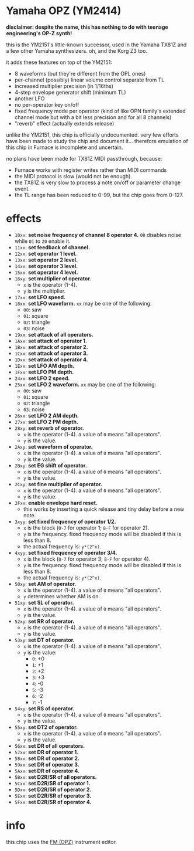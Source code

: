 # Yamaha OPZ (YM2414)

**disclaimer: despite the name, this has nothing to do with teenage engineering's OP-Z synth!**

this is the YM2151's little-known successor, used in the Yamaha TX81Z and a few other Yamaha synthesizers. oh, and the Korg Z3 too.

it adds these features on top of the YM2151:
- 8 waveforms (but they're different from the OPL ones)
- per-channel (possibly) linear volume control separate from TL
- increased multiplier precision (in 1/16ths)
- 4-step envelope generator shift (minimum TL)
- another LFO
- no per-operator key on/off
- fixed frequency mode per operator (kind of like OPN family's extended channel mode but with a bit less precision and for all 8 channels)
- "reverb" effect (actually extends release)

unlike the YM2151, this chip is officially undocumented. very few efforts have been made to study the chip and document it...
therefore emulation of this chip in Furnace is incomplete and uncertain.

no plans have been made for TX81Z MIDI passthrough, because:
- Furnace works with register writes rather than MIDI commands
- the MIDI protocol is slow (would not be enough).
- the TX81Z is very slow to process a note on/off or parameter change event.
- the TL range has been reduced to 0-99, but the chip goes from 0-127.

# effects

- `10xx`: **set noise frequency of channel 8 operator 4.** `00` disables noise while `01` to `20` enable it.
- `11xx`: **set feedback of channel.**
- `12xx`: **set operator 1 level.**
- `13xx`: **set operator 2 level.**
- `14xx`: **set operator 3 level.**
- `15xx`: **set operator 4 level.**
- `16xy`: **set multiplier of operator.**
  - `x` is the operator (1-4).
  - `y` is the multiplier.
- `17xx`: **set LFO speed.**
- `18xx`: **set LFO waveform.** `xx` may be one of the following:
  - `00`: saw
  - `01`: square
  - `02`: triangle
  - `03`: noise
- `19xx`: **set attack of all operators.**
- `1Axx`: **set attack of operator 1.**
- `1Bxx`: **set attack of operator 2.**
- `1Cxx`: **set attack of operator 3.**
- `1Dxx`: **set attack of operator 4.**
- `1Exx`: **set LFO AM depth.**
- `1Fxx`: **set LFO PM depth.**
- `24xx`: **set LFO 2 speed.**
- `25xx`: **set LFO 2 waveform.** `xx` may be one of the following:
  - `00`: saw
  - `01`: square
  - `02`: triangle
  - `03`: noise
- `26xx`: **set LFO 2 AM depth.**
- `27xx`: **set LFO 2 PM depth.**
- `28xy`: **set reverb of operator.**
  - `x` is the operator (1-4). a value of `0` means "all operators".
  - `y` is the value.
- `2Axy`: **set waveform of operator.**
  - `x` is the operator (1-4). a value of `0` means "all operators".
  - `y` is the value.
- `2Bxy`: **set EG shift of operator.**
  - `x` is the operator (1-4). a value of `0` means "all operators".
  - `y` is the value.
- `2Cxy`: **set fine multiplier of operator.**
  - `x` is the operator (1-4). a value of `0` means "all operators".
  - `y` is the value.
- `2Fxx`: **enable envelope hard reset.**
  - this works by inserting a quick release and tiny delay before a new note.
- `3xyy`: **set fixed frequency of operator 1/2.**
  - `x` is the block (`0-7` for operator 1; `8-F` for operator 2).
  - `y` is the frequency. fixed frequency mode will be disabled if this is less than 8.
  - the actual frequency is: `y*(2^x)`.
- `4xyy`: **set fixed frequency of operator 3/4.**
  - `x` is the block (`0-7` for operator 3; `8-F` for operator 4).
  - `y` is the frequency. fixed frequency mode will be disabled if this is less than 8.
  - the actual frequency is: `y*(2^x)`.
- `50xy`: **set AM of operator.**
  - `x` is the operator (1-4). a value of `0` means "all operators".
  - `y` determines whether AM is on.
- `51xy`: **set SL of operator.**
  - `x` is the operator (1-4). a value of `0` means "all operators".
  - `y` is the value.
- `52xy`: **set RR of operator.**
  - `x` is the operator (1-4). a value of `0` means "all operators".
  - `y` is the value.
- `53xy`: **set DT of operator.**
  - `x` is the operator (1-4). a value of `0` means "all operators".
  - `y` is the value:
    - `0`: +0
    - `1`: +1
    - `2`: +2
    - `3`: +3
    - `4`: -0
    - `5`: -3
    - `6`: -2
    - `7`: -1
- `54xy`: **set RS of operator.**
  - `x` is the operator (1-4). a value of `0` means "all operators".
  - `y` is the value.
- `55xy`: **set DT2 of operator.**
  - `x` is the operator (1-4). a value of `0` means "all operators".
  - `y` is the value.
- `56xx`: **set DR of all operators.**
- `57xx`: **set DR of operator 1.**
- `58xx`: **set DR of operator 2.**
- `59xx`: **set DR of operator 3.**
- `5Axx`: **set DR of operator 4.**
- `5Bxx`: **set D2R/SR of all operators.**
- `5Cxx`: **set D2R/SR of operator 1.**
- `5Dxx`: **set D2R/SR of operator 2.**
- `5Exx`: **set D2R/SR of operator 3.**
- `5Fxx`: **set D2R/SR of operator 4.**

# info

this chip uses the [FM (OPZ)](../4-instrument/fm-opz.md) instrument editor.
